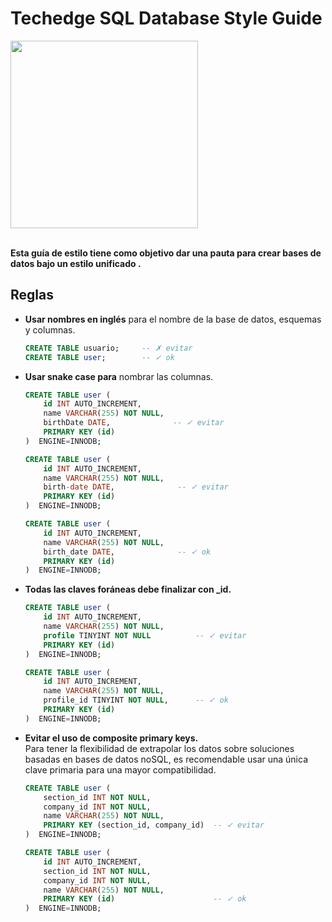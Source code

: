 # Techedge SQL Database Style Guide

<a href="https://www.techedgegroup.com" target="blank">
    <img src="https://cdn2.hubspot.net/hubfs/500261/assets/img/techedge.svg" width="300">
</a>
<br><br>

**Esta guía de estilo tiene como objetivo dar una pauta para crear bases de datos bajo un estilo unificado .**

## Reglas

* **Usar nombres en inglés** para el nombre de la base de datos, esquemas y columnas.

    ```sql
    CREATE TABLE usuario;     -- ✗ evitar
    CREATE TABLE user;        -- ✓ ok
    ```

* **Usar snake case para** nombrar las columnas.

    ```sql
    CREATE TABLE user (
        id INT AUTO_INCREMENT,
        name VARCHAR(255) NOT NULL,
        birthDate DATE,              -- ✓ evitar
        PRIMARY KEY (id)
    )  ENGINE=INNODB; 
  
    CREATE TABLE user (
        id INT AUTO_INCREMENT,
        name VARCHAR(255) NOT NULL,
        birth-date DATE,              -- ✓ evitar
        PRIMARY KEY (id)
    )  ENGINE=INNODB;  
  
    CREATE TABLE user (
        id INT AUTO_INCREMENT,
        name VARCHAR(255) NOT NULL,
        birth_date DATE,              -- ✓ ok
        PRIMARY KEY (id)
    )  ENGINE=INNODB;
    ```

* **Todas las claves foráneas debe finalizar con _id.**

    ```sql
    CREATE TABLE user (
        id INT AUTO_INCREMENT,
        name VARCHAR(255) NOT NULL,
        profile TINYINT NOT NULL          -- ✓ evitar
        PRIMARY KEY (id)
    )  ENGINE=INNODB; 
  
    CREATE TABLE user (
        id INT AUTO_INCREMENT,
        name VARCHAR(255) NOT NULL,
        profile_id TINYINT NOT NULL,      -- ✓ ok
        PRIMARY KEY (id)
    )  ENGINE=INNODB;
    ```
    
* **Evitar el uso de composite primary keys.**<br>
Para tener la flexibilidad de extrapolar los datos sobre soluciones basadas en bases de datos noSQL, es recomendable usar una única clave primaria para una mayor compatibilidad.

    ```sql
    CREATE TABLE user (
        section_id INT NOT NULL,
        company_id INT NOT NULL,  
        name VARCHAR(255) NOT NULL,
        PRIMARY KEY (section_id, company_id)  -- ✓ evitar
    )  ENGINE=INNODB; 
  
    CREATE TABLE user (
        id INT AUTO_INCREMENT,
        section_id INT NOT NULL,
        company_id INT NOT NULL,
        name VARCHAR(255) NOT NULL,
        PRIMARY KEY (id)                      -- ✓ ok
    )  ENGINE=INNODB;
    ```
